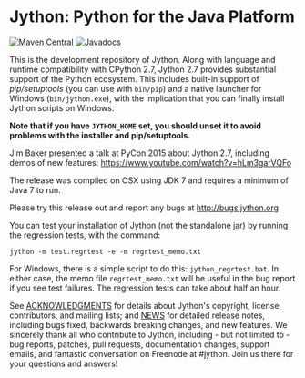 # Jython: Python for the Java Platform
[![Maven Central](https://maven-badges.herokuapp.com/maven-central/org.python/jython-standalone/badge.svg)](https://search.maven.org/artifact/org.python/jython-standalone/) [![Javadocs](https://www.javadoc.io/badge/org.python/jython-standalone.svg)](https://www.javadoc.io/doc/org.python/jython-standalone)

This is the development repository of Jython. Along with language and runtime compatibility with CPython 2.7, Jython 2.7 provides substantial support of the Python ecosystem. This includes built-in support of *pip/setuptools* (you can use with `bin/pip`) and a native launcher for Windows (`bin/jython.exe`), with the implication that you can finally install Jython scripts on Windows.

**Note that if you have `JYTHON_HOME` set, you should unset it to avoid problems with the installer and pip/setuptools.**

Jim Baker presented a talk at PyCon 2015 about Jython 2.7, including demos of new features: https://www.youtube.com/watch?v=hLm3garVQFo

The release was compiled on OSX using JDK 7 and requires a minimum of Java 7 to run.

Please try this release out and report any bugs at http://bugs.jython.org

You can test your installation of Jython (not the standalone jar) by running the regression tests, with the command:
```
jython -m test.regrtest -e -m regrtest_memo.txt
```
For Windows, there is a simple script to do this: `jython_regrtest.bat`. In either case, the memo file `regrtest_memo.txt` will be useful in the bug report if you see test failures. The regression tests can take about half an hour.

See [ACKNOWLEDGMENTS](ACKNOWLEDGMENTS) for details about Jython's copyright, license, contributors, and mailing lists; and [NEWS](NEWS) for detailed release notes, including bugs fixed, backwards breaking changes, and new features. We sincerely thank all who contribute to Jython, including - but not limited to - bug reports, patches, pull requests, documentation changes, support emails, and fantastic conversation on Freenode at #jython. Join us there for your questions and answers!
